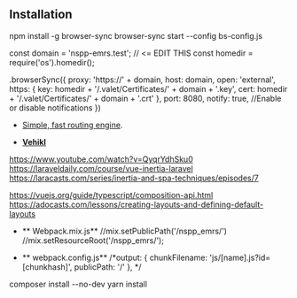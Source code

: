 
## Installation

npm install -g browser-sync
browser-sync start --config bs-config.js

const domain = 'nspp-emrs.test'; // <= EDIT THIS
const homedir = require('os').homedir();


.browserSync({
proxy: 'https://' + domain,
host: domain,
open: 'external',
https: {
key: homedir + '/.valet/Certificates/' + domain + '.key',
cert: homedir + '/.valet/Certificates/' + domain + '.crt'
},
port: 8080,
notify: true, //Enable or disable notifications
})



- [Simple, fast routing engine](https://laravel.com/docs/routing).

- **[Vehikl](https://vehikl.com/)**


https://www.youtube.com/watch?v=QyqrYdhSku0
https://laraveldaily.com/course/vue-inertia-laravel
https://laracasts.com/series/inertia-and-spa-techniques/episodes/7

https://vuejs.org/guide/typescript/composition-api.html
https://adocasts.com/lessons/creating-layouts-and-defining-default-layouts

- ** Webpack.mix.js**
//mix.setPublicPath('/nspp_emrs/')
//mix.setResourceRoot('/nspp_emrs/');

- ** webpack.config.js**
  /*output: { chunkFilename: 'js/[name].js?id=[chunkhash]', publicPath: '/' }, */


composer install --no-dev
yarn install

